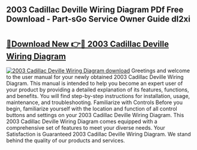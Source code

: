 ## 2003 Cadillac Deville Wiring Diagram PDf Free Download - Part-sGo Service Owner Guide dI2xi

# <h2><a href="http://dfrisjn.blite.top/?on=2003+Cadillac+Deville+Wiring+Diagram">🔗Download New 👉🔴 2003 Cadillac Deville Wiring Diagram</a></h2>

[![2003 Cadillac Deville Wiring Diagram download](https://i.imgur.com/lujVjoI.png)](http://dfrisjn.blite.top/?on=2003+Cadillac+Deville+Wiring+Diagram)
Greetings and welcome to the user manual for your newly obtained 2003 Cadillac Deville Wiring Diagram. This manual is intended to help you become an expert user of your product by providing a detailed explanation of its features, functions, and benefits. You will find step-by-step instructions for installation, usage, maintenance, and troubleshooting. Familiarize with Controls Before you begin, familiarize yourself with the location and function of all control buttons and settings on your 2003 Cadillac Deville Wiring Diagram. This 2003 Cadillac Deville Wiring Diagram comes equipped with a comprehensive set of features to meet your diverse needs. Your Satisfaction is Guaranteed 2003 Cadillac Deville Wiring Diagram. We stand behind the quality of our products and services.
